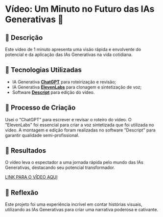 # Vídeo: Um Minuto no Futuro das IAs Generativas 🎥

## 📒 Descrição
Este vídeo de 1 minuto apresenta uma visão rápida e envolvente do potencial e da aplicação das IAs Generativas na vida cotidiana.

## 🤖 Tecnologias Utilizadas
- IA Generativa **[ChatGPT](https://chat.openai.com)** para roteirização e revisão;
- IA Generativa **[ElevenLabs](https://www.elevenlabs.io)** para clonagem e sintetização de voz;
- Software **[Descript](https://www.descript.com)** para edição do vídeo.

## 🧐 Processo de Criação
Usei o "ChatGPT" para escrever e revisar o roteiro do vídeo. O "ElevenLabs" foi essencial para criar a voz sintetizada que foi utilizada no vídeo. A montagem e edição foram realizadas no software "Descript" para garantir qualidade semi-profissional.

## 🚀 Resultados
O vídeo leva o espectador a uma jornada rápida pelo mundo das IAs Generativas, destacando seu potencial transformador.

[LINK PARA O VÍDEO AQUI](https://www.youtube.com/watch?v=YebaOS7l4Og)

## 💭 Reflexão
Este projeto foi uma experiência incrível em contar histórias visuais, utilizando as IAs Generativas para criar uma narrativa poderosa e cativante.
